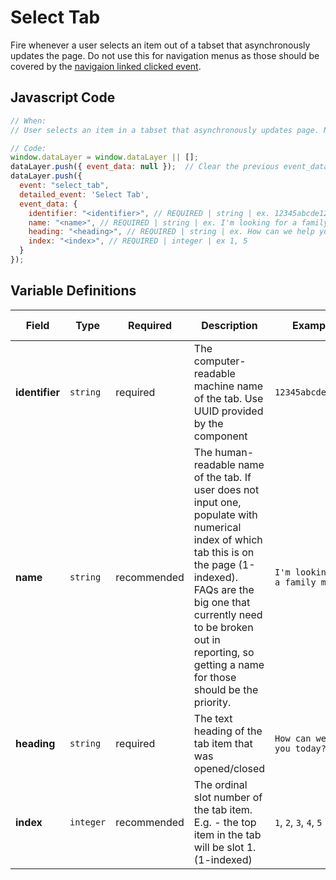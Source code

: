 # Select Tab

Fire whenever a user selects an item out of a tabset that asynchronously updates the page. Do not use this for navigation menus as those should be covered by the [navigaion linked clicked event](../../Navigation/Navigation%20Link%20Clicked.md).

## Javascript Code

```js
// When:
// User selects an item in a tabset that asynchronously updates page. Not for navigation menu use.

// Code:
window.dataLayer = window.dataLayer || [];
dataLayer.push({ event_data: null });  // Clear the previous event_data object.
dataLayer.push({
  event: "select_tab",
  detailed_event: 'Select Tab',
  event_data: {
    identifier: "<identifier>", // REQUIRED | string | ex. 12345abcde12345
    name: "<name>", // REQUIRED | string | ex. I'm looking for a family member
    heading: "<heading>", // REQUIRED | string | ex. How can we help you today?
    index: "<index>", // REQUIRED | integer | ex 1, 5
  }
});
```

## Variable Definitions

|Field|Type|Required|Description|Example|Pattern|Maximum Length|Minimum Value|
| --- | --- | --- | --- | --- | --- | --- | --- |
|**identifier**|`string`|required|The computer-readable machine name of the tab. Use UUID provided by the component|`12345abcde12345`||`100`||
|**name**|`string`|recommended|The human-readable name of the tab. If user does not input one, populate with numerical index of which tab this is on the page (1-indexed). FAQs are the big one that currently need to be broken out in reporting, so getting a name for those should be the priority.|`I'm looking for a family member`||`100`||
|**heading**|`string`|required|The text heading of the tab item that was opened/closed|`How can we help you today?`||`100`||
|**index**|`integer`|recommended|The ordinal slot number of the tab item. E.g. - the top item in the tab will be slot 1. (1-indexed)|`1`, `2`, `3`, `4`, `5`|`[0-9]+`|`100`|`1`
